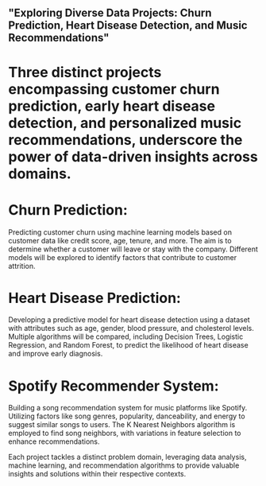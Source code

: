 ## "Exploring Diverse Data Projects: Churn Prediction, Heart Disease Detection, and Music Recommendations"

# Three distinct projects encompassing customer churn prediction, early heart disease detection, and personalized music recommendations, underscore the power of data-driven insights across domains.

# Churn Prediction:
Predicting customer churn using machine learning models based on customer data like credit score, age, tenure, and more. The aim is to determine whether a customer will leave or stay with the company. Different models will be explored to identify factors that contribute to customer attrition.

# Heart Disease Prediction:
Developing a predictive model for heart disease detection using a dataset with attributes such as age, gender, blood pressure, and cholesterol levels. Multiple algorithms will be compared, including Decision Trees, Logistic Regression, and Random Forest, to predict the likelihood of heart disease and improve early diagnosis.

# Spotify Recommender System:
Building a song recommendation system for music platforms like Spotify. Utilizing factors like song genres, popularity, danceability, and energy to suggest similar songs to users. The K Nearest Neighbors algorithm is employed to find song neighbors, with variations in feature selection to enhance recommendations.

Each project tackles a distinct problem domain, leveraging data analysis, machine learning, and recommendation algorithms to provide valuable insights and solutions within their respective contexts.
